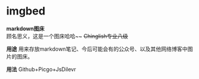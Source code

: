 # imgbed
**markdown图床**  
顾名思义，这是一个图床哈哈~~ ~~Chinglish专业八级~~  

**用途**
用来存放markdown笔记、今后可能会有的公众号、以及其他网络博客中图片的图床。

**用法**
Github+Picgo+JsDilevr
